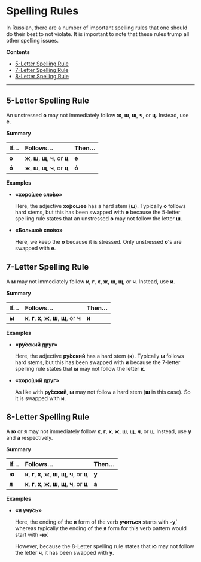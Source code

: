 # Spelling Rules

In Russian, there are a number of important spelling rules that one should do their best to not violate. It is important to note that these rules trump all other spelling issues.

**Contents**

* [5-Letter Spelling Rule](#5-letter-spelling-rule)
* [7-Letter Spelling Rule](#7-letter-spelling-rule)
* [8-Letter Spelling Rule](#8-letter-spelling-rule)


***


## 5-Letter Spelling Rule

An unstressed **о** may not immediately follow **ж**, **ш**, **щ**, **ч**, or **ц**. Instead, use **е**.

**Summary**

| If… | Follows… | Then… |
| :-- | :----------- | :---- |
| **о** | **ж**, **ш**, **щ**, **ч**, or **ц** | **е** |
| **ó** | **ж**, **ш**, **щ**, **ч**, or **ц** | **ó** |

**Examples**

* **«хоро́шее сло́во»**

    Here, the adjective **хо́рошее** has a hard stem (**ш**). Typically **о** follows hard stems, but this has been swapped with **е** because the 5-letter spelling rule states that an unstressed **о** may not follow the letter **ш**.

* **«Большо́е сло́во»**

    Here, we keep the **о** because it is stressed. Only unstressed **о**'s are swapped with **е**.


## 7-Letter Spelling Rule

A **ы** may not immediately follow **к**, **г**, **х**, **ж**, **ш**, **щ**, or **ч**. Instead, use **и**.

**Summary**

| If… | Follows… | Then… |
| :-- | :----------- | :---- |
| **ы** | **к**, **г**, **х**, **ж**, **ш**, **щ**, or **ч** | **и** |

**Examples**

* **«ру́сский друг»**

    Here, the adjective **ру́сский** has a hard stem (**к**). Typically **ы** follows hard stems, but this has been swapped with **и** because the 7-letter spelling rule states that **ы** may not follow the letter **к**.

* **«хоро́ший друг»**

    As like with **ру́сский**, **ы** may not follow a hard stem (**ш** in this case). So it is swapped with **и**.

## 8-Letter Spelling Rule

A **ю** or **я** may not immediately follow **к**, **г**, **х**, **ж**, **ш**, **щ**, **ч**, or **ц**. Instead, use **у** and **а** respectively.

**Summary**

| If… | Follows… | Then… |
| :-- | :----------- | :---- |
| **ю** | **к**, **г**, **х**, **ж**, **ш**, **щ**, **ч**, or **ц** | **у** |
| **я** | **к**, **г**, **х**, **ж**, **ш**, **щ**, **ч**, or **ц** | **а** |

**Examples**

* **«я учу́сь»**

    Here, the ending of the **я** form of the verb **учиться** starts with **-у́**, whereas typically the ending of the **я** form for this verb pattern would start with **-ю́**.

    However, because the 8-Letter spelling rule states that **ю** may not follow the letter **ч**, it has been swapped with **у**.
